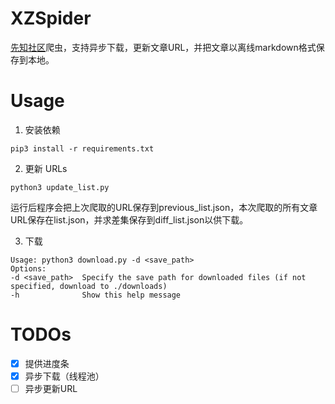 # XZSpider
[先知社区](https://xz.aliyun.com/)爬虫，支持异步下载，更新文章URL，并把文章以离线markdown格式保存到本地。

# Usage
1. 安装依赖

`pip3 install -r requirements.txt`

2. 更新 URLs

`python3 update_list.py`

运行后程序会把上次爬取的URL保存到previous_list.json，本次爬取的所有文章URL保存在list.json，并求差集保存到diff_list.json以供下载。

3. 下载

```
Usage: python3 download.py -d <save_path>
Options:
-d <save_path>  Specify the save path for downloaded files (if not specified, download to ./downloads)
-h              Show this help message
```

# TODOs

- [x] 提供进度条
- [x] 异步下载（线程池）
- [ ] 异步更新URL